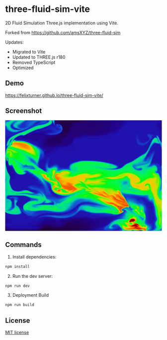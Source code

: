 # three-fluid-sim-vite

2D Fluid Simulation Three.js implementation using Vite.

Forked from https://github.com/amsXYZ/three-fluid-sim

Updates:

- Migrated to Vite
- Updated to THREE.js r180
- Removed TypeScript
- Optimized

## Demo

https://felixturner.github.io/three-fluid-sim-vite/

## Screenshot

![screenshot](screenshot.png)

## Commands

1. Install dependencies:

```bash
npm install
```

2. Run the dev server:

```bash
npm run dev
```

3. Deployment Build

```bash
npm run build
```

## License

[MIT license](LICENSE)
